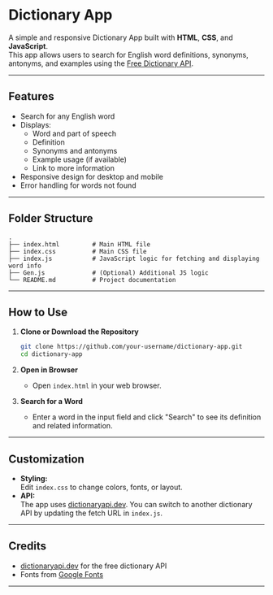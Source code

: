 # Dictionary App

A simple and responsive Dictionary App built with **HTML**, **CSS**, and **JavaScript**.  
This app allows users to search for English word definitions, synonyms, antonyms, and examples using the [Free Dictionary API](https://dictionaryapi.dev/).

---

## Features

- Search for any English word
- Displays:
  - Word and part of speech
  - Definition
  - Synonyms and antonyms
  - Example usage (if available)
  - Link to more information
- Responsive design for desktop and mobile
- Error handling for words not found

---

## Folder Structure

```
.
├── index.html         # Main HTML file
├── index.css          # Main CSS file
├── index.js           # JavaScript logic for fetching and displaying word info
├── Gen.js             # (Optional) Additional JS logic
└── README.md          # Project documentation
```

---

## How to Use

1. **Clone or Download the Repository**
   ```sh
   git clone https://github.com/your-username/dictionary-app.git
   cd dictionary-app
   ```

2. **Open in Browser**
   - Open `index.html` in your web browser.

3. **Search for a Word**
   - Enter a word in the input field and click "Search" to see its definition and related information.

---

## Customization

- **Styling:**  
  Edit `index.css` to change colors, fonts, or layout.
- **API:**  
  The app uses [dictionaryapi.dev](https://dictionaryapi.dev/). You can switch to another dictionary API by updating the fetch URL in `index.js`.

---

## Credits

- [dictionaryapi.dev](https://dictionaryapi.dev/) for the free dictionary API
- Fonts from [Google Fonts](https://fonts.google.com/)

---
